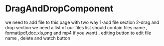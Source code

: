 # DragAndDropComponent

we need to add file to this page with two way
1-add file section
2-drag and drop section
we need a list of our files
list should contain files name , format(pdf,doc.xls,png and mp4 if you want) , editing button to edit file name , delete and watch button
